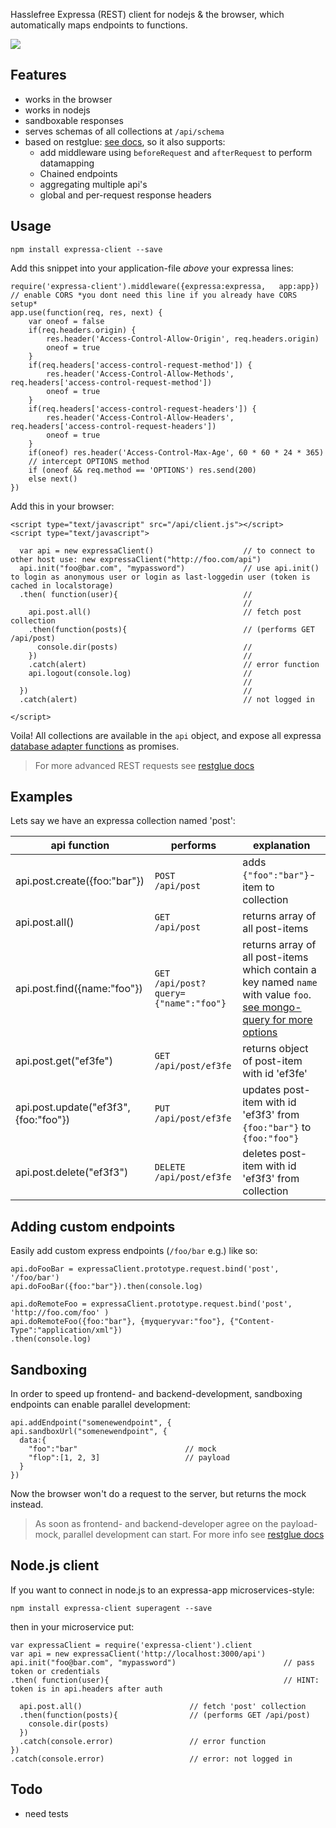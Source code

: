 Hasslefree Expressa (REST) client for nodejs & the browser, which automatically maps endpoints to functions.

![](https://github.com/coderofsalvation/expressa-client/raw/master/expressa.png)

## Features

* works in the browser 
* works in nodejs 
* sandboxable responses
* serves schemas of all collections at `/api/schema`
* based on restglue: [see docs](https://npmjs.org/package/restglue), so it also supports:
  * add middleware using `beforeRequest` and `afterRequest` to perform datamapping 
  * Chained endpoints
  * aggregating multiple api's
  * global and per-request response headers

## Usage

    npm install expressa-client --save

Add this snippet into your application-file *above* your expressa lines:

    require('expressa-client').middleware({expressa:expressa,   app:app})
    // enable CORS *you dont need this line if you already have CORS setup*
    app.use(function(req, res, next) {
        var oneof = false      
        if(req.headers.origin) {                                                                                                                                                                                                   
            res.header('Access-Control-Allow-Origin', req.headers.origin)
            oneof = true       
        }
        if(req.headers['access-control-request-method']) {
            res.header('Access-Control-Allow-Methods', req.headers['access-control-request-method'])
            oneof = true
        }
        if(req.headers['access-control-request-headers']) {
            res.header('Access-Control-Allow-Headers', req.headers['access-control-request-headers'])
            oneof = true
        }
        if(oneof) res.header('Access-Control-Max-Age', 60 * 60 * 24 * 365)
        // intercept OPTIONS method     
        if (oneof && req.method == 'OPTIONS') res.send(200)
        else next()
    })  

Add this in your browser:

    <script type="text/javascript" src="/api/client.js"></script>
    <script type="text/javascript">

      var api = new expressaClient()                    // to connect to other host use: new expressaClient("http://foo.com/api") 
      api.init("foo@bar.com", "mypassword")             // use api.init() to login as anonymous user or login as last-loggedin user (token is cached in localstorage)
      .then( function(user){                            // 
                                                        //
        api.post.all()                                  // fetch post collection
        .then(function(posts){                          // (performs GET /api/post)
          console.dir(posts)                            //
        })                                              //
        .catch(alert)                                   // error function
        api.logout(console.log)                         //
                                                        //
      })                                                //
      .catch(alert)                                     // not logged in

    </script>

Voila! All collections are available in the `api` object, and expose all expressa [database adapter functions](https://github.com/thomas4019/expressa/blob/master/doc/database.md) as promises.

> For more advanced REST requests see [restglue docs](https://npmjs.org/package/restglue)

## Examples

Lets say we have an expressa collection named 'post':

| api function                          | performs                                | explanation                                                                                                                                                                       |
|---------------------------------------|-----------------------------------------|-----------------------------------------------------------------------------------------------------------------------------------------------------------------------------------|
| api.post.create({foo:"bar"})          | `POST   /api/post                     ` | adds `{"foo":"bar"}`-item to collection                                                                                                                                           |
| api.post.all()                        | `GET    /api/post                     ` | returns array of all post-items                                                                                                                                                   |
| api.post.find({name:"foo"})           | `GET    /api/post?query={"name":"foo"}` | returns array of all post-items which contain a key named `name` with value `foo`. [see mongo-query for more options](https://github.com/Turistforeningen/node-mongo-querystring) |
| api.post.get("ef3fe")                 | `GET    /api/post/ef3fe               ` | returns object of post-item with id 'ef3fe'                                                                                                                                       |
| api.post.update("ef3f3", {foo:"foo"}) | `PUT    /api/post/ef3fe               ` | updates post-item with id 'ef3f3' from `{foo:"bar"}` to `{foo:"foo"}`                                                                                                             |
| api.post.delete("ef3f3")              | `DELETE /api/post/ef3fe               ` | deletes post-item with id 'ef3f3' from collection                                                                                                                                 |

## Adding custom endpoints

Easily add custom express endpoints (`/foo/bar` e.g.) like so:

    api.doFooBar = expressaClient.prototype.request.bind('post', '/foo/bar')
    api.doFooBar({foo:"bar"}).then(console.log)  
    
    api.doRemoteFoo = expressaClient.prototype.request.bind('post', 'http://foo.com/foo' )
    api.doRemoteFoo({foo:"bar"}, {myqueryvar:"foo"}, {"Content-Type":"application/xml"})
    .then(console.log)  

## Sandboxing 

In order to speed up frontend- and backend-development, sandboxing endpoints can enable parallel development:

    api.addEndpoint("somenewendpoint", {
    api.sandboxUrl("somenewendpoint", {
      data:{
        "foo":"bar"                        // mock 
        "flop":[1, 2, 3]                   // payload
      }
    })

Now the browser won't do a request to the server, but returns the mock instead.

> As soon as frontend- and backend-developer agree on the payload-mock, parallel development can start. For more info see [restglue docs](https://npmjs.org/package/restglue)

## Node.js client

If you want to connect in node.js to an expressa-app microservices-style: 

    npm install expressa-client superagent --save

then in your microservice put:

    var expressaClient = require('expressa-client').client
    var api = new expressaClient('http://localhost:3000/api')
    api.init("foo@bar.com", "mypassword")                        // pass token or credentials
    .then( function(user){                                       // HINT: token is in api.headers after auth 

      api.post.all()                        // fetch 'post' collection 
      .then(function(posts){                // (performs GET /api/post)
        console.dir(posts)
      })
      .catch(console.error)                 // error function
    })
    .catch(console.error)                   // error: not logged in

## Todo 

* need tests    
